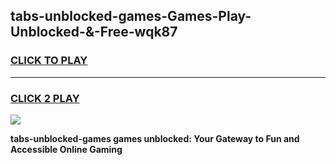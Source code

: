 
## tabs-unblocked-games-Games-Play-Unblocked-&-Free-wqk87
<h3>
<a href="https://premium76.site?title=tabs-unblocked-games&ref=24A">CLICK TO PLAY</a></h3>
<hr>

<h3>
<a href="https://premium76.site?title=tabs-unblocked-games&ref=24A">CLICK 2 PLAY</a>
  
</h3>

<a href="https://premium76.site?title=tabs-unblocked-games&ref=24A"><img src="https://clearcache.store/games.png"></a>


**tabs-unblocked-games games unblocked: Your Gateway to Fun and Accessible Online Gaming**
